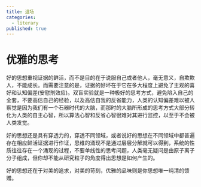 ```yaml
---
title: 退场
categories:
  - literary
published: true
---
```


# 优雅的思考

好的思想重视证据的鲜活，而不是目的在于说服自己或者他人，毫无意义，自欺欺人，不能成长。而需要注意的是，证据的好坏在于它在多大程度上避免了主观的喜好和认知偏差(安慰剂效应)。双盲实验就是一种极好的思考方式，避免陷入自己的全套，不要高估自己的经验，以及高估自我的反省能力，人类的认知偏差难以被人察觉是因为我们有一个石器时代的大脑，而那时的大脑所形成的思考方式大部分转化为人类的自主心智，所以算法心智和反省心智很难对其进行监控，以至于不会被人类发觉。

好的思想还是具有穿透力的，穿透不同领域，或者说好的思想在不同领域中都普遍存在相应鲜活证据进行作证，思维的涌现不是通过层层分解就可以得到，系统的性质往往存在一个涌现的过程，不要单线性的思考问题，人类毫无疑问是由原子离子分子组成，但你却不能从研究粒子的角度得出思想是如何产生的。

好的思想还在于对美的追求，对美的苛刻，优雅的品味则是你思想唯一纯清的馈赠。

